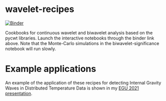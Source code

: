 # wavelet-recipes

[![Binder](https://mybinder.org/badge_logo.svg)](https://mybinder.org/v2/gh/klapo/wavelet-recipes/HEAD?filepath=notebooks)

Cookbooks for continuous wavelet and biwavelet analysis based on the pycwt libraries. Launch the interactive notebooks through the binder link above. Note that the Monte-Carlo simulations in the biwavelet-significance notebook will run slowly.

# Example applications

An example of the application of these recipes for detecting Internal Gravity Waves in Distributed Temperature Data is shown in my [EGU 2021 presentation](presentations/wavelet-application-example_IGW-EGU-2021.pdf).
